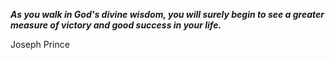 _**As you walk in God's divine wisdom, you will surely begin to see a greater measure of victory and good success in your life.**_

Joseph Prince